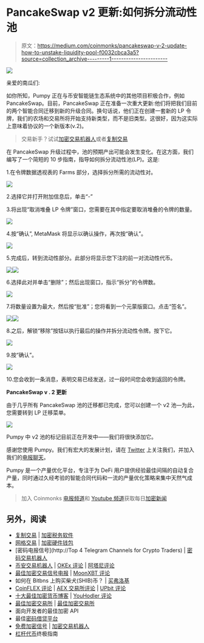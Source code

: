 # PancakeSwap v2 更新:如何拆分流动性池

> 原文：<https://medium.com/coinmonks/pancakeswap-v-2-update-how-to-unstake-liquidity-pool-f0032cbca3a5?source=collection_archive---------1----------------------->

![](img/af18863f9ef6b5b2553ee8f418af6e65.png)

亲爱的南瓜们:

如你所知，Pumpy 正在与币安智能链生态系统中的其他项目积极合作，例如 PancakeSwap。目前，PancakeSwap 正在准备一次重大更新:他们将把我们目前的两个智能合同迁移到新的升级合同。换句话说，他们正在创建一套新的 LP 令牌，我们的农场和交易所将开始支持新类型，而不是旧类型。这很好，因为这实际上意味着协议的一个新版本(v.2)。

> 交易新手？试试[加密交易机器人](/coinmonks/crypto-trading-bot-c2ffce8acb2a)或者[复制交易](/coinmonks/top-10-crypto-copy-trading-platforms-for-beginners-d0c37c7d698c)

在 PancakeSwap 升级过程中，池的预期产出可能会发生变化。在这方面，我们编写了一个简短的 10 步指南，指导如何拆分流动性池(LP)。这是:

1.在令牌数据透视表的 Farms 部分，选择拆分所需的流动性对。

![](img/43189ff3bf08a0407081e9bab97579e6.png)

2.选择它并打开附加信息后，单击“-”

3.将出现“取消堆叠 LP 令牌”窗口，您需要在其中指定要取消堆叠的令牌的数量。

![](img/af5951e51d5c08342b644e01510c2916.png)

4.按“确认”, MetaMask 将显示以确认操作，再次按“确认”。

![](img/52f5bacd7d6b090b0d5ff38fc05a3f16.png)

5.完成后，转到流动性部分。此部分将显示您下注的前一对流动性代币。

![](img/5830b7a0db36542d2d005d8c507244ab.png)![](img/98d424b9241f3616055169c7d2823ed4.png)

6.选择此对并单击“删除”；然后出现窗口，指示“拆分”的令牌数。

![](img/be81b4c428e8b1b84275ba6ac68cd915.png)

7.将数量设置为最大，然后按“批准”；您将看到一个元蒙版窗口。点击“签名”。

![](img/2350179f1dc070da4e5093962ec4ecec.png)![](img/f4061050e877fcb1fbdf4ff20aa6facf.png)

8.之后，解锁“移除”按钮以执行最后的操作并拆分流动性令牌。按下它。

![](img/7ef856d0b643f941a88ce59307c6b26b.png)

9.按“确认”。

![](img/62fc2c46be5e825555a05cb743cf2e9e.png)

10.您会收到一条消息，表明交易已经发送，过一段时间您会收到返回的令牌。

**PancakeSwap v . 2 更新**

由于几乎所有 PancakeSwap 池的迁移都已完成，您可以创建一个 v2 池—为此，您需要转到 LP 迁移菜单。

![](img/e1351e66b334ee089a5f19e750df27e6.png)

Pumpy 中 v2 池的标记目前正在开发中——我们将很快添加它。

感谢您使用 Pumpy。我们有宏大的发展计划，请在 [Twitter](https://twitter.com/pumpyfarm) 上关注我们，并加入我们的[电报聊天](https://t.me/pumpyfarm)。

Pumpy 是一个产量优化平台，专注于为 DeFi 用户提供经验最佳间隔的自动复合产量，同时通过久经考验的智能合同代码和一流的产量优化策略来集中天然气成本。

> 加入 Coinmonks [电报频道](https://t.me/coincodecap)和 [Youtube 频道](https://www.youtube.com/c/coinmonks/videos)获取每日[加密新闻](http://coincodecap.com/)

## 另外，阅读

*   [复制交易](/coinmonks/top-10-crypto-copy-trading-platforms-for-beginners-d0c37c7d698c) | [加密税务软件](/coinmonks/crypto-tax-software-ed4b4810e338)
*   [网格交易](https://coincodecap.com/grid-trading) | [加密硬件钱包](/coinmonks/the-best-cryptocurrency-hardware-wallets-of-2020-e28b1c124069)
*   [密码电报信号](http://Top 4 Telegram Channels for Crypto Traders) | [密码交易机器人](/coinmonks/crypto-trading-bot-c2ffce8acb2a)
*   [币安交易机器人](/coinmonks/binance-trading-bots-d0d57bb62c4c) | [OKEx 评论](/coinmonks/okex-review-6b369304110f) | [阿塔尼评论](https://coincodecap.com/atani-review)
*   [最佳加密交易信号电报](/coinmonks/best-crypto-signals-telegram-5785cdbc4b2b) | [MoonXBT 评论](/coinmonks/moonxbt-review-6e4ab26d037)
*   如何在 Bitbns 上购买柴犬(SHIB)币？ | [买弗洛基](https://coincodecap.com/buy-floki-inu-token)
*   [CoinFLEX 评论](https://coincodecap.com/coinflex-review) | [AEX 交易所评论](https://coincodecap.com/aex-exchange-review) | [UPbit 评论](https://coincodecap.com/upbit-review)
*   [十大最佳加密货币博客](https://coincodecap.com/best-cryptocurrency-blogs) | [YouHodler 评论](https://coincodecap.com/youhodler-review)
*   [最佳加密交易所](/coinmonks/crypto-exchange-dd2f9d6f3769) | [最佳加密交易所](/coinmonks/bitcoin-exchange-in-india-7f1fe79715c9)
*   面向开发者的最佳加密 API
*   最佳[密码借贷平台](/coinmonks/top-5-crypto-lending-platforms-in-2020-that-you-need-to-know-a1b675cec3fa)
*   [免费加密信号](/coinmonks/free-crypto-signals-48b25e61a8da) | [加密交易机器人](/coinmonks/crypto-trading-bot-c2ffce8acb2a)
*   [杠杆代币](/coinmonks/leveraged-token-3f5257808b22)终极指南